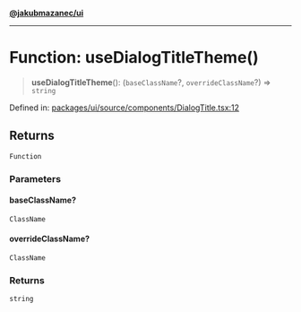 [**@jakubmazanec/ui**](../README.md)

---

# Function: useDialogTitleTheme()

> **useDialogTitleTheme**(): (`baseClassName`?, `overrideClassName`?) => `string`

Defined in:
[packages/ui/source/components/DialogTitle.tsx:12](https://github.com/jakubmazanec/tools/blob/f779e75b9ef98389e12e52575295bd1ef364daca/packages/ui/source/components/DialogTitle.tsx#L12)

## Returns

`Function`

### Parameters

#### baseClassName?

`ClassName`

#### overrideClassName?

`ClassName`

### Returns

`string`
